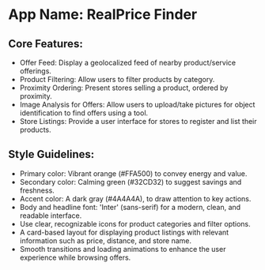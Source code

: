 # **App Name**: RealPrice Finder

## Core Features:

- Offer Feed: Display a geolocalized feed of nearby product/service offerings.
- Product Filtering: Allow users to filter products by category.
- Proximity Ordering: Present stores selling a product, ordered by proximity.
- Image Analysis for Offers: Allow users to upload/take pictures for object identification to find offers using a tool.
- Store Listings: Provide a user interface for stores to register and list their products.

## Style Guidelines:

- Primary color: Vibrant orange (#FFA500) to convey energy and value.
- Secondary color: Calming green (#32CD32) to suggest savings and freshness.
- Accent color: A dark gray (#4A4A4A), to draw attention to key actions.
- Body and headline font: 'Inter' (sans-serif) for a modern, clean, and readable interface.
- Use clear, recognizable icons for product categories and filter options.
- A card-based layout for displaying product listings with relevant information such as price, distance, and store name.
- Smooth transitions and loading animations to enhance the user experience while browsing offers.